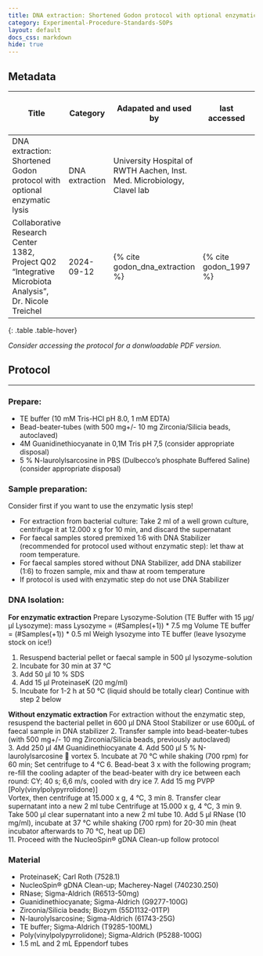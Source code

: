 ```yaml
---
title: DNA extraction: Shortened Godon protocol with optional enzymatic lysis
category: Experimental-Procedure-Standards-SOPs
layout: default
docs_css: markdown
hide: true
---
```



## Metadata

| Title |  Category | Adapated and used by | last accessed |  Link to protocol | Primary origin for protocol | 
| ------ | ------ | ------ | ------ | ------ |------ |
| DNA extraction: Shortened Godon protocol with optional enzymatic lysis  | DNA extraction | University Hospital of RWTH Aachen, Inst. Med. Microbiology, Clavel lab 
Collaborative Research Center 1382, Project Q02 “Integrative Microbiota Analysis”, Dr. Nicole Treichel | 2024-09-12 | {% cite godon_dna_extraction %} | {% cite godon_1997 %} |
{: .table .table-hover}

*Consider accessing the protocol for a donwloadable PDF version.*
   
## Protocol

---

### Prepare: 
- TE buffer (10 mM Tris-HCl pH 8.0, 1 mM EDTA) 
- Bead-beater-tubes (with 500 mg+/- 10 mg Zirconia/Silicia beads, autoclaved) 
- 4M Guanidinethiocyanate in 0,1M Tris pH 7,5 (consider appropriate disposal) 
- 5 % N-laurolylsarcosine in PBS (Dulbecco’s phosphate Buffered Saline) (consider appropriate disposal)


### Sample preparation: 
Consider first if you want to use the enzymatic lysis step! 
- For extraction from bacterial culture: Take 2 ml of a well grown culture, centrifuge it at 12.000 x g for 10 min, and discard 
the supernatant 
- For faecal samples stored premixed 1:6 with DNA Stabilizer (recommended for protocol used without enzymatic step): let 
thaw at room temperature. 
- For faecal samples stored without DNA Stabilizer, add DNA stabilizer (1:6) to frozen sample, mix and thaw at room 
temperature  
- If protocol is used with enzymatic step do not use DNA Stabilizer

### DNA Isolation: 
**For enzymatic extraction**
Prepare Lysozyme-Solution (TE Buffer with 15 µg/µl Lysozyme): 
    mass Lysozyme = (#Samples(+1)) * 7.5 mg 
    Volume TE buffer = (#Samples(+1)) * 0.5 ml 
Weigh lysozyme into TE buffer (leave lysozyme stock on ice!) 
1. Resuspend bacterial pellet or faecal sample in 500 µl lysozyme-solution  
2. Incubate for 30 min at 37 °C 
3. Add 50 µl 10 % SDS 
4. Add 15 µl ProteinaseK (20 mg/ml) 
5. Incubate for 1-2 h at 50 °C (liquid should be totally clear) 
Continue with step 2 below 

**Without enzymatic extraction**
For extraction without the enzymatic step, resuspend the bacterial pellet in 600 µl DNA Stool Stabilizer or use 
600µL of faecal sample in DNA stabilizer 
2. Transfer sample into bead-beater-tubes (with 500 mg+/- 10 mg Zirconia/Silicia beads, previously autoclaved)  
3. Add 250 µl 4M Guanidinethiocyanate 
4. Add 500 µl 5 % N-laurolylsarcosine  vortex 
5. Incubate at 70 °C while shaking (700 rpm) for 60 min; Set centrifuge to 4 °C 
6. Bead-beat 3 x with the following program; re-fill the cooling adapter of the bead-beater with dry ice between each 
round:   CY; 40 s; 6,6 m/s, cooled with dry ice
7. Add 15 mg PVPP [Poly(vinylpolypyrrolidone)]  
Vortex, then centrifuge at 15.000 x g, 4 °C, 3 min 
8. Transfer clear supernatant into a new 2 ml tube 
Centrifuge at 15.000 x g, 4 °C, 3 min 
9. Take 500 µl clear supernatant into a new 2 ml tube 
10. Add 5 µl RNase (10 mg/ml), incubate at 37 °C while shaking (700 rpm) for 20-30 min (heat incubator afterwards to 70 °C, 
heat up DE)  
11. Proceed with the NucleoSpin® gDNA Clean-up follow protocol

### Material

- ProteinaseK; Carl Roth (7528.1) 
- NucleoSpin® gDNA Clean-up; Macherey-Nagel (740230.250) 
- RNase; Sigma-Aldrich (R6513-50mg) 
- Guanidinethiocyanate; Sigma-Aldrich (G9277-100G) 
- Zirconia/Silicia beads; Biozym (55D1132-01TP) 
- N-laurolylsarcosine; Sigma-Aldrich (61743-25G) 
- TE buffer; Sigma-Aldrich (T9285-100ML) 
- Poly(vinylpolypyrrolidone); Sigma-Aldrich (P5288-100G) 
- 1.5 mL and 2 mL Eppendorf tubes 
